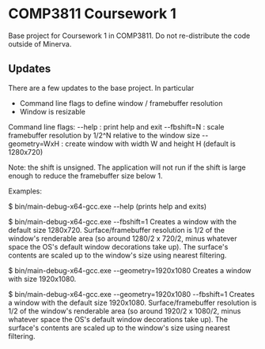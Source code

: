 COMP3811 Coursework 1
=====================

Base project for Coursework 1 in COMP3811. Do not re-distribute the code
outside of Minerva.

## Updates

There are a few updates to the base project. In particular
- Command line flags to define window / framebuffer resolution
- Window is resizable

Command line flags:
--help          : print help and exit
--fbshift=N     : scale framebuffer resolution by 1/2^N relative to the window size
--geometry=WxH  : create window with width W and height H (default is 1280x720)

Note: the shift is unsigned. The application will not run if the shift is large
enough to reduce the framebuffer size below 1.

Examples:

$ bin/main-debug-x64-gcc.exe --help
(prints help and exits)

$ bin/main-debug-x64-gcc.exe --fbshift=1 
Creates a window with the default size 1280x720. Surface/framebuffer resolution
is 1/2 of the window's renderable area (so around 1280/2 x 720/2, minus
whatever space the OS's default window decorations take up). The surface's 
contents are scaled up to the window's size using nearest filtering.

$ bin/main-debug-x64-gcc.exe --geometry=1920x1080
Creates a window with size 1920x1080. 

$ bin/main-debug-x64-gcc.exe --geometry=1920x1080 --fbshift=1
Creates a window with the default size 1920x1080. Surface/framebuffer resolution
is 1/2 of the window's renderable area (so around 1920/2 x 1080/2, minus
whatever space the OS's default window decorations take up). The surface's 
contents are scaled up to the window's size using nearest filtering.
